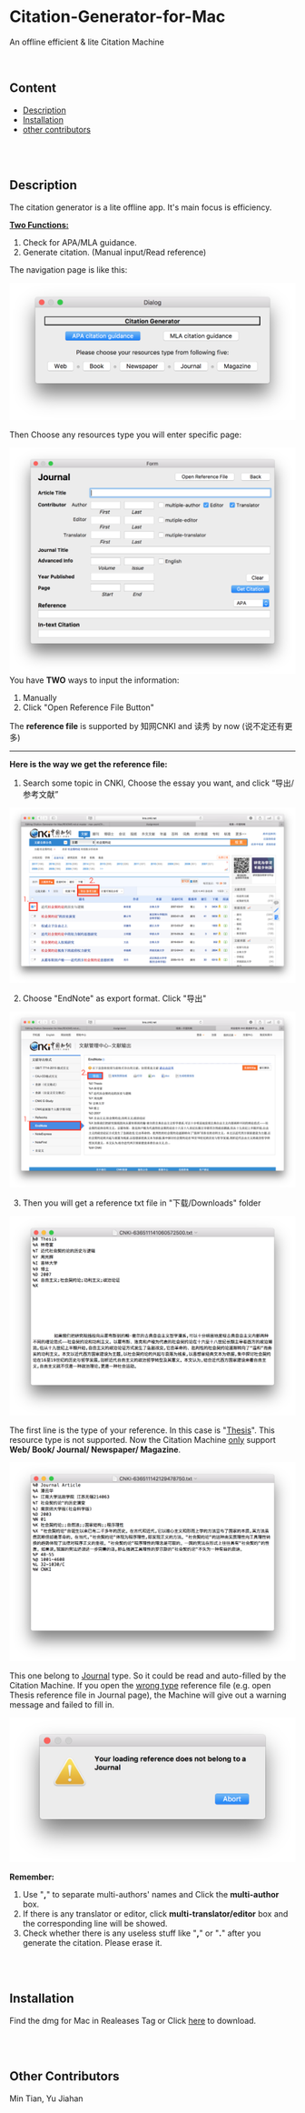 # Citation-Generator-for-Mac
An offline efficient & lite Citation Machine

<br>

## Content
* [Description](#description)
* [Installation](#installation)
* [other contributors](#other-contributors)

<br>
<br>

## Description

The citation generator is a lite offline app. It's main focus is efficiency.

<u>**Two Functions:**</u>

1. Check for APA/MLA guidance.
2. Generate citation. (Manual input/Read reference)



The navigation page is like this:

![image](https://github.com/max-yeah/Citation-Generator-for-Mac/blob/master/Demo%20Pictures/Navigation.png)

Then Choose any resources type you will enter specific page:

![image](https://github.com/max-yeah/Citation-Generator-for-Mac/blob/master/Demo%20Pictures/Journal%20Page.png)
You have **TWO** ways to input the information:

1. Manually
2. Click "Open Reference File Button"



The **reference file** is supported by 知网CNKI and 读秀 by now (说不定还有更多)
**** 

**Here is the way we get the reference file:**

1. Search some topic in CNKI, Choose the essay you want, and click “导出/参考文献”

![image](https://github.com/max-yeah/Citation-Generator-for-Mac/blob/master/Demo%20Pictures/CNKI%20search.png) 

2. Choose "EndNote" as export format. Click "导出"

![image](https://github.com/max-yeah/Citation-Generator-for-Mac/blob/master/Demo%20Pictures/Export%20reference%20file.png)

3. Then you will get a reference txt file in "下载/Downloads" folder

![image](https://github.com/max-yeah/Citation-Generator-for-Mac/blob/master/Demo%20Pictures/reference%20file.png)

The first line is the type of your reference. In this case is "<u>Thesis</u>". This resource type is not supported.
Now the Citation Machine <u>only</u> support **Web/ Book/ Journal/ Newspaper/ Magazine**. 

![image](https://github.com/max-yeah/Citation-Generator-for-Mac/blob/master/Demo%20Pictures/Journal%20reference%20file.png)

This one belong to <u>Journal</u> type. So it could be read and auto-filled by the Citation Machine. If you open the <u>wrong type</u> reference file (e.g. open Thesis reference file in Journal page), the Machine will give out a warning message and failed to fill in.

![image](https://github.com/max-yeah/Citation-Generator-for-Mac/blob/master/Demo%20Pictures/warning%20message.png)

**Remember:** 

1. Use "**,**" to separate multi-authors' names and Click the **multi-author** box.
2. If there is any translator or editor, click **multi-translator/editor** box and the corresponding line will be showed.
3. Check whether there is any useless stuff like "**,**" or "**.**" after you generate the citation. Please erase it.

<br>
<br>

## Installation
Find the dmg for Mac in Realeases Tag or Click [here](https://github.com/max-yeah/Citation-Generator-for-Mac/releases/download/v1.0/Citation.Generator.for.Mac.dmg) to download.

<br>
<br>

## Other Contributors
Min Tian, Yu Jiahan

